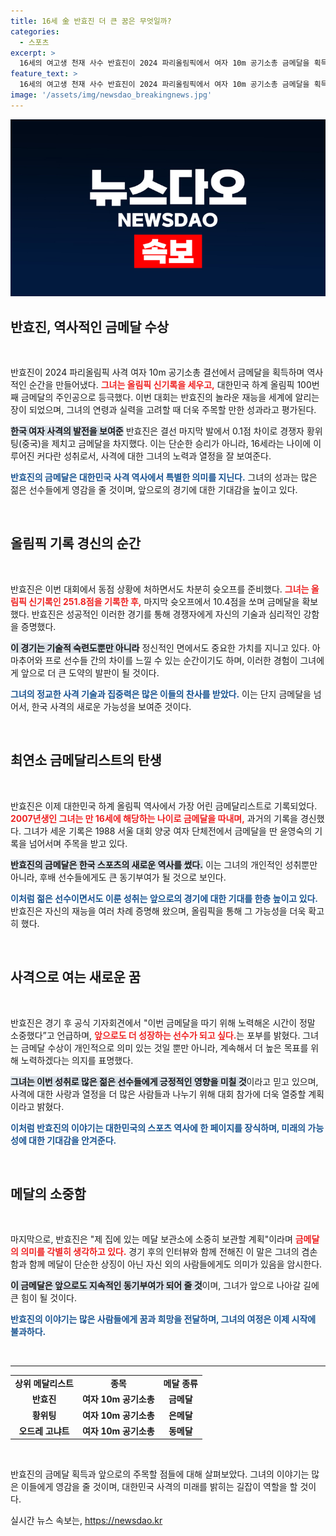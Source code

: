 ```yaml
---
title: 16세 金 반효진 더 큰 꿈은 무엇일까?
categories:
  - 스포츠
excerpt: >
  16세의 여고생 천재 사수 반효진이 2024 파리올림픽에서 여자 10m 공기소총 금메달을 획득하며 한국 하계 올림픽 100번째 금메달의 주인공이 되었다. 올림픽 신기록을 세운 그녀는 최연소 금메달리스트로 역사에 남았다!
feature_text: >
  16세의 여고생 천재 사수 반효진이 2024 파리올림픽에서 여자 10m 공기소총 금메달을 획득하며 한국 하계 올림픽 100번째 금메달의 주인공이 되었다. 올림픽 신기록을 세운 그녀는 최연소 금메달리스트로 역사에 남았다!
image: '/assets/img/newsdao_breakingnews.jpg'
---
```


<p><img src="/assets/img/newsdao_breakingnews.jpg" alt="pcversion 속보" /></p>

<h2 data-ke-size="size26">반효진, 역사적인 금메달 수상</h2>

<p data-ke-size="size16">&nbsp;</p>

<p>반효진이 2024 파리올림픽 사격 여자 10m 공기소총 결선에서 금메달을 획득하며 역사적인 순간을 만들어냈다. <b><span style="color: #ee2323;">그녀는 올림픽 신기록을 세우고,</span></b> 대한민국 하계 올림픽 100번째 금메달의 주인공으로 등극했다. 이번 대회는 반효진의 놀라운 재능을 세계에 알리는 장이 되었으며, 그녀의 연령과 실력을 고려할 때 더욱 주목할 만한 성과라고 평가된다. </p>

<p><b><span style="background-color: #21538527;">한국 여자 사격의 발전을 보여준</span></b> 반효진은 결선 마지막 발에서 0.1점 차이로 경쟁자 황위팅(중국)을 제치고 금메달을 차지했다. 이는 단순한 승리가 아니라, 16세라는 나이에 이루어진 커다란 성취로서, 사격에 대한 그녀의 노력과 열정을 잘 보여준다. </p>

<p><b><span style="color: #1a5490;">반효진의 금메달은 대한민국 사격 역사에서 특별한 의미를 지닌다.</span></b> 그녀의 성과는 많은 젊은 선수들에게 영감을 줄 것이며, 앞으로의 경기에 대한 기대감을 높이고 있다.</p>

<p data-ke-size="size16">&nbsp;</p>

<h2 data-ke-size="size26">올림픽 기록 경신의 순간</h2>

<p data-ke-size="size16">&nbsp;</p>

<p>반효진은 이번 대회에서 동점 상황에 처하면서도 차분히 슛오프를 준비했다. <b><span style="color: #ee2323;">그녀는 올림픽 신기록인 251.8점을 기록한 후,</span></b> 마지막 슛오프에서 10.4점을 쏘며 금메달을 확보했다. 반효진은 성공적인 이러한 경기를 통해 경쟁자에게 자신의 기술과 심리적인 강함을 증명했다. </p>

<p><b><span style="background-color: #21538527;">이 경기는 기술적 숙련도뿐만 아니라</span></b> 정신적인 면에서도 중요한 가치를 지니고 있다. 아마추어와 프로 선수들 간의 차이를 느낄 수 있는 순간이기도 하며, 이러한 경험이 그녀에게 앞으로 더 큰 도약의 발판이 될 것이다. </p>

<p><b><span style="color: #1a5490;">그녀의 정교한 사격 기술과 집중력은 많은 이들의 찬사를 받았다.</span></b> 이는 단지 금메달을 넘어서, 한국 사격의 새로운 가능성을 보여준 것이다.</p>

<p data-ke-size="size16">&nbsp;</p>

<h2 data-ke-size="size26">최연소 금메달리스트의 탄생</h2>

<p data-ke-size="size16">&nbsp;</p>

<p>반효진은 이제 대한민국 하계 올림픽 역사에서 가장 어린 금메달리스트로 기록되었다. <b><span style="color: #ee2323;">2007년생인 그녀는 만 16세에 해당하는 나이로 금메달을 따내며,</span></b> 과거의 기록을 경신했다. 그녀가 세운 기록은 1988 서울 대회 양궁 여자 단체전에서 금메달을 딴 윤영숙의 기록을 넘어서며 주목을 받고 있다.</p>

<p><b><span style="background-color: #21538527;">반효진의 금메달은 한국 스포츠의 새로운 역사를 썼다.</span></b> 이는 그녀의 개인적인 성취뿐만 아니라, 후배 선수들에게도 큰 동기부여가 될 것으로 보인다. </p>

<p><b><span style="color: #1a5490;">이처럼 젊은 선수이면서도 이룬 성취는 앞으로의 경기에 대한 기대를 한층 높이고 있다.</span></b> 반효진은 자신의 재능을 여러 차례 증명해 왔으며, 올림픽을 통해 그 가능성을 더욱 확고히 했다.</p>

<p data-ke-size="size16">&nbsp;</p>

<h2 data-ke-size="size26">사격으로 여는 새로운 꿈</h2>

<p data-ke-size="size16">&nbsp;</p>

<p>반효진은 경기 후 공식 기자회견에서 "이번 금메달을 따기 위해 노력해온 시간이 정말 소중했다”고 언급하며, <b><span style="color: #ee2323;">앞으로도 더 성장하는 선수가 되고 싶다.</span></b>는 포부를 밝혔다. 그녀는 금메달 수상이 개인적으로 의미 있는 것일 뿐만 아니라, 계속해서 더 높은 목표를 위해 노력하겠다는 의지를 표명했다.</p>

<p><b><span style="background-color: #21538527;">그녀는 이번 성취로 많은 젊은 선수들에게 긍정적인 영향을 미칠 것</span></b>이라고 믿고 있으며, 사격에 대한 사랑과 열정을 더 많은 사람들과 나누기 위해 대회 참가에 더욱 열중할 계획이라고 밝혔다.</p>

<p><b><span style="color: #1a5490;">이처럼 반효진의 이야기는 대한민국의 스포츠 역사에 한 페이지를 장식하며, 미래의 가능성에 대한 기대감을 안겨준다.</span></b></p>

<p data-ke-size="size16">&nbsp;</p>

<h2 data-ke-size="size26">메달의 소중함</h2>

<p data-ke-size="size16">&nbsp;</p>

<p>마지막으로, 반효진은 "제 집에 있는 메달 보관소에 소중히 보관할 계획"이라며 <b><span style="color: #ee2323;">금메달의 의미를 각별히 생각하고 있다.</span></b> 경기 후의 인터뷰와 함께 전해진 이 말은 그녀의 겸손함과 함께 메달이 단순한 상징이 아닌 자신 외의 사람들에게도 의미가 있음을 암시한다.</p>

<p><b><span style="background-color: #21538527;">이 금메달은 앞으로도 지속적인 동기부여가 되어 줄 것</span></b>이며, 그녀가 앞으로 나아갈 길에 큰 힘이 될 것이다. </p>

<p><b><span style="color: #1a5490;">반효진의 이야기는 많은 사람들에게 꿈과 희망을 전달하며, 그녀의 여정은 이제 시작에 불과하다.</span></b></p>

<p data-ke-size="size16">&nbsp;</p>

<hr/>

<table>
    <tr>
        <td style="text-align: center; height: 17px;"><b>상위 메달리스트</b></td>
        <td style="text-align: center; height: 17px;"><b>종목</b></td>
        <td style="text-align: center; height: 17px;"><b>메달 종류</b></td>
    </tr>
    <tr>
        <td style="text-align: center; height: 17px;"><b>반효진</b></td>
        <td style="text-align: center; height: 17px;"><b>여자 10m 공기소총</b></td>
        <td style="text-align: center; height: 17px;"><b>금메달</b></td>
    </tr>
    <tr>
        <td style="text-align: center; height: 17px;"><b>황위팅</b></td>
        <td style="text-align: center; height: 17px;"><b>여자 10m 공기소총</b></td>
        <td style="text-align: center; height: 17px;"><b>은메달</b></td>
    </tr>
    <tr>
        <td style="text-align: center; height: 17px;"><b>오드레 고냐트</b></td>
        <td style="text-align: center; height: 17px;"><b>여자 10m 공기소총</b></td>
        <td style="text-align: center; height: 17px;"><b>동메달</b></td>
    </tr>
</table>

<p data-ke-size="size16">&nbsp;</p>

<p>반효진의 금메달 획득과 앞으로의 주목할 점들에 대해 살펴보았다. 그녀의 이야기는 많은 이들에게 영감을 줄 것이며, 대한민국 사격의 미래를 밝히는 길잡이 역할을 할 것이다.</p>
실시간 뉴스 속보는, <a href="https://newsdao.kr" rel="dofollow">https://newsdao.kr</a>


